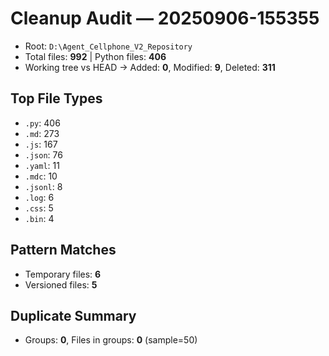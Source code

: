 # Cleanup Audit — 20250906-155355
- Root: `D:\Agent_Cellphone_V2_Repository`
- Total files: **992**  |  Python files: **406**
- Working tree vs HEAD → Added: **0**, Modified: **9**, Deleted: **311**

## Top File Types
- `.py`: 406
- `.md`: 273
- `.js`: 167
- `.json`: 76
- `.yaml`: 11
- `.mdc`: 10
- `.jsonl`: 8
- `.log`: 6
- `.css`: 5
- `.bin`: 4

## Pattern Matches
- Temporary files: **6**
- Versioned files: **5**

## Duplicate Summary
- Groups: **0**, Files in groups: **0** (sample=50)
